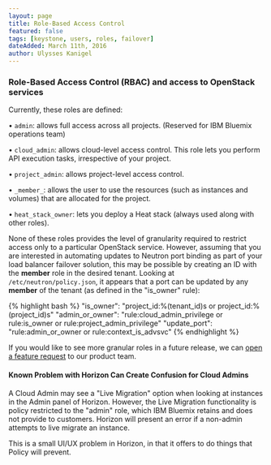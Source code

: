 ```yaml
---
layout: page
title: Role-Based Access Control
featured: false
tags: [keystone, users, roles, failover]
dateAdded: March 11th, 2016
author: Ulysses Kanigel
---
```


### Role-Based Access Control (RBAC) and access to OpenStack services

Currently, these roles are defined:

• `admin`: allows full access across all projects. (Reserved for IBM Bluemix operations team)
	
• `cloud_admin`: allows cloud-level access control. This role lets you perform API execution tasks, irrespective of your project.
	
• `project_admin`: allows project-level access control.
	
• `_member_`: allows the user to use the resources (such as instances and volumes) that are allocated for the project.
	
• `heat_stack_owner`: lets you deploy a Heat stack (always used along with other roles).

None of these roles provides the level of granularity required to restrict access only to a particular OpenStack service.
However, assuming that you are interested in automating updates to Neutron port binding as part of your load balancer failover solution, this may be possible by creating an ID with the **member** role in the desired tenant. Looking at `/etc/neutron/policy.json`, it appears that a port can be updated by any **member** of the tenant (as defined in the "is_owner" rule):

{% highlight bash %}
"is_owner": "project_id:%(tenant_id)s or project_id:%(project_id)s"
"admin_or_owner": "rule:cloud_admin_privilege or rule:is_owner or rule:project_admin_privilege"
"update_port": "rule:admin_or_owner or rule:context_is_advsvc"
{% endhighlight %}

If you would like to see more granular roles in a future release, we can [open a feature request](https://support.bluebox.net/) to our product team.

#### Known Problem with Horizon Can Create Confusion for Cloud Admins

A Cloud Admin may see a "Live Migration" option when looking at instances in the Admin panel of Horizon. However, the Live Migration functionality is policy restricted to the "admin" role, which IBM Bluemix retains and does not provide to customers. Horizon will present an error if a non-admin attempts to live migrate an instance.
 
This is a small UI/UX problem in Horizon, in that it offers to do things that Policy will prevent.
